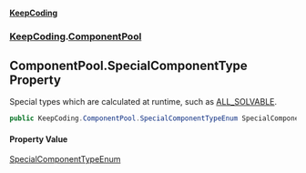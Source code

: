 #### [KeepCoding](index.md 'index')
### [KeepCoding](KeepCoding.md 'KeepCoding').[ComponentPool](ComponentPool.md 'KeepCoding.ComponentPool')
## ComponentPool.SpecialComponentType Property
Special types which are calculated at runtime, such as [ALL_SOLVABLE](ComponentPool.SpecialComponentTypeEnum.md#KeepCoding.ComponentPool.SpecialComponentTypeEnum.ALL_SOLVABLE 'KeepCoding.ComponentPool.SpecialComponentTypeEnum.ALL_SOLVABLE').  
```csharp
public KeepCoding.ComponentPool.SpecialComponentTypeEnum SpecialComponentType { get; }
```
#### Property Value
[SpecialComponentTypeEnum](ComponentPool.SpecialComponentTypeEnum.md 'KeepCoding.ComponentPool.SpecialComponentTypeEnum')
